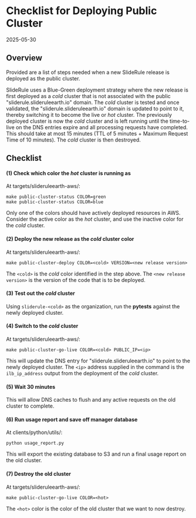 # Checklist for Deploying Public Cluster

2025-05-30

## Overview

Provided are a list of steps needed when a new SlideRule release is deployed as the public cluster.

SlideRule uses a Blue-Green deployment strategy where the new release is first deployed as a _cold_ cluster that is not associated with the public "sliderule.slideruleearth.io" domain.  The _cold_ cluster is tested and once validated, the "sliderule.slideruleearth.io" domain is updated to point to it, thereby switching it to become the live or _hot_ cluster.  The previously deployed cluster is now the _cold_ cluster and is left running until the time-to-live on the DNS entries expire and all processing requests have completed.  This should take at most 15 minutes (TTL of 5 minutes + Maximum Request Time of 10 minutes).  The _cold_ cluster is then destroyed.

## Checklist

#### (1) Check which color the _hot_ cluster is running as

At targets/slideruleearth-aws/:
```
make public-cluster-status COLOR=green
make public-cluster-status COLOR=blue
```

Only one of the colors should have actively deployed resources in AWS.  Consider the active color as the _hot_ cluster, and use the inactive color for the _cold_ cluster.

#### (2) Deploy the new release as the _cold_ cluster color

At targets/slideruleearth-aws/:
```
make public-cluster-deploy COLOR=<cold> VERSION=<new release version>
```

The `<cold>` is the _cold_ color identified in the step above.  The `<new release version>` is the version of the code that is to be deployed.

#### (3) Test out the _cold_ cluster

Using `sliderule-<cold>` as the organization, run the __pytests__ against the newly deployed cluster.

#### (4) Switch to the _cold_ cluster

At targets/slideruleearth-aws/:
```
make public-cluster-go-live COLOR=<cold> PUBLIC_IP=<ip>
```

This will update the DNS entry for "sliderule.slideruleearth.io" to point to the newly deployed cluster.  The `<ip>` address supplied in the command is the `ilb_ip_address` output from the deployment of the _cold_ cluster.

#### (5) Wait 30 minutes

This will allow DNS caches to flush and any active requests on the old cluster to complete.

#### (6) Run usage report and save off manager database

At clients/python/utils/:
```
python usage_report.py
```

This will export the existing database to S3 and run a final usage report on the old cluster.

#### (7) Destroy the old cluster

At targets/slideruleearth-aws/:
```
make public-cluster-go-live COLOR=<hot>
```

The `<hot>` color is the color of the old cluster that we want to now destroy.


